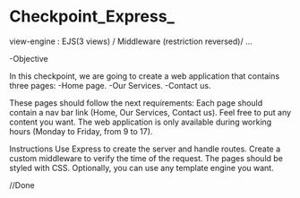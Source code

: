 # Checkpoint_Express_ 
view-engine : EJS(3 views) / Middleware (restriction reversed)/  ...

-Objective

  In this checkpoint, we are going to create a web application that contains three pages:
  -Home page.
  -Our Services.
  -Contact us.

These pages should follow the next requirements: 
  Each page should contain a nav bar link (Home, Our Services, Contact us).
  Feel free to put any content you want.
  The web application is only available during working hours (Monday to Friday,  from 9 to 17).
  
Instructions
  Use Express to create the server and handle routes.
  Create a custom middleware to verify the time of the request.
  The pages should be styled with CSS.
  Optionally, you can use any template engine you want.

//Done